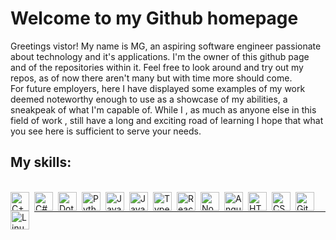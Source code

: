 # Welcome to my Github homepage

Greetings vistor! My name is MG, an aspiring software engineer passionate about technology and it's applications. I'm the owner of this github page and of the repositories within it. Feel free to look around and try out my repos, as of now there aren't many but with time more should come.  
For future employers, here I have displayed some examples of my work deemed noteworthy enough to use as a showcase of my abilities, a sneakpeak of what I'm capable of. While I , as much as anyone else in this field of work , still have a long and exciting road of learning I hope that what you see here is sufficient to serve your needs.



## My skills: 
<br>

<img align="left" alt="C++" width="30px" style="padding-right:5px;" src="https://cdn.jsdelivr.net/gh/devicons/devicon/icons/cplusplus/cplusplus-line.svg" />
<img align="left" alt="C#" width="30px" style="padding-right:5px;" src="https://cdn.jsdelivr.net/gh/devicons/devicon/icons/csharp/csharp-original.svg" />
<img align="left" alt="DotNet" width="30px" style="padding-right:5px;" src="https://cdn.jsdelivr.net/gh/devicons/devicon/icons/dot-net/dot-net-original-wordmark.svg" />
<img align="left" alt="Python" width="30px" style="padding-right:5px;" src="https://cdn.jsdelivr.net/gh/devicons/devicon/icons/python/python-plain.svg" />
<img align="left" alt="Java" width="30px" style="padding-right:5px;" src="https://cdn.jsdelivr.net/gh/devicons/devicon/icons/java/java-original.svg"/>
<img align="left" alt="JavaScript" width="30px" style="padding-right:5px;" src="https://cdn.jsdelivr.net/gh/devicons/devicon/icons/javascript/javascript-plain.svg" />
<img align="left" alt="TypeScript" width="30px" style="padding-right:5px;" src="https://cdn.jsdelivr.net/gh/devicons/devicon/icons/typescript/typescript-plain.svg" />
<img align="left" alt="React" width="30px" style="padding-right:5px;" src="https://cdn.jsdelivr.net/gh/devicons/devicon/icons/react/react-original.svg" />
<img align="left" alt="NodeJS" width="30px" style="padding-right:5px;" src="https://cdn.jsdelivr.net/gh/devicons/devicon/icons/nodejs/nodejs-original.svg" />
<img align="left" alt="Angular" width="30px" style="padding-right:5px;" src="https://cdn.jsdelivr.net/gh/devicons/devicon/icons/angularjs/angularjs-plain.svg" />
<img align="left" alt="HTML" width="30px" style="padding-right:5px;" src="https://cdn.jsdelivr.net/gh/devicons/devicon/icons/html5/html5-plain.svg" />
<img align="left" alt="CSS" width="30px" style="padding-right:5px;" src="https://cdn.jsdelivr.net/gh/devicons/devicon/icons/css3/css3-plain.svg" />
<img align="left" alt="Git" width="30px" style="padding-right:5px;" src="https://cdn.jsdelivr.net/gh/devicons/devicon/icons/git/git-original.svg" />
<img align="left" alt="Linux" width="30px" style="padding-right:5px;" src="https://cdn.jsdelivr.net/gh/devicons/devicon/icons/linux/linux-original.svg" />
<br />

---




<!--
**Fletcher17b/Fletcher17b** is a ✨ _special_ ✨ repository because its `README.md` (this file) appears on your GitHub profile.

Here are some ideas to get you started:

- 🔭 I’m currently working on ...
- 🌱 I’m currently learning ...
- 👯 I’m looking to collaborate on ...
- 🤔 I’m looking for help with ...
- 💬 Ask me about ...
- 📫 How to reach me: ...
- 😄 Pronouns: ...
- ⚡ Fun fact: ...
-->
